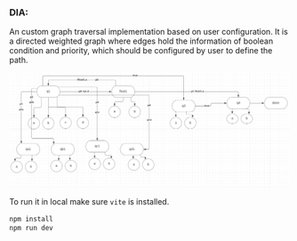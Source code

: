 ### DIA:
An custom graph traversal implementation based on user configuration. It is a directed weighted graph where edges hold the information of boolean condition and priority, which should be configured by user to define the path.

![image](./image/graph.jpg)

To run it in local make sure `vite` is installed.

```
npm install
npm run dev
```